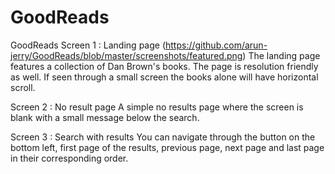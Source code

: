 # GoodReads
GoodReads
Screen 1 : Landing page
(https://github.com/arun-jerry/GoodReads/blob/master/screenshots/featured.png)
The landing page features a collection of Dan Brown's books. The page is resolution friendly as well. If seen through a small screen the books alone will have horizontal scroll. 

Screen 2 : No result page
A simple no results page where the screen is blank with a small message below the search.
 
Screen 3 : Search with results
You can navigate through the button on the bottom left, first page of the results, previous page, next page and last page in their corresponding order. 
